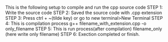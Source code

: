 This is the following setup to compile and run the cpp source code
STEP 1: Write the source code 
STEP 2: Saved the source code with .cpp extension
STEP 3: Press ctrl + ~(tilde key)
        or go  to new terminal>New Terminal
STEP 4: This is compilation process
        g++ filename_with_extension.cpp -o only_filename
STEP 5: This is run process(after compilation)
        filename_only       (here write only filename)
STEP 6: Exection completed or finish.